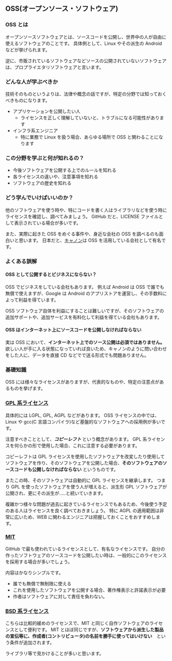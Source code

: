 ## OSS(オープンソース・ソフトウェア)

### OSS とは

オープンソースソフトウェアとは、ソースコードを公開し、世界中の人が自由に使えるソフトウェアのことです。
具体例として、Linux やその派生の Android などが挙げられます。

逆に、市販されているソフトウェアなどソースの公開されていないソフトウェアは、プロプライエタリソフトウェアと言います。

### どんな人が学ぶべきか

技術そのものというよりは、法律や概念の話ですが、特定の分野では知っておくべきものになります。

- アプリケーションを公開したい人
  - ライセンスを正しく理解していないと、トラブルになる可能性があります
- インフラ系エンジニア
  - 特に業務で Linux を扱う場合、あらゆる場所で OSS と関わることになります

### この分野を学ぶと何が知れるの？

- 今後ソフトウェアを公開する上でのルールを知れる
- 各ライセンスの違いや、注意事項を知れる
- ソフトウェアの歴史を知れる

### どう学んでいけばいいのか？

他のソフトウェアを使う時や、特にコードを書く人はライブラリなどを使う時にライセンスを確認し、調べてみましょう。
GitHub だと、LICENSE ファイルとして表示されている場合が多いです。

また、実際に起きた OSS をめぐる事件や、身近な会社の OSS を調べるのも面白いと思います。
日本だと、[キャノン](https://global.canon/ja/oss/scd/index.html)は OSS を活用している会社として有名です。

### よくある誤解

#### OSS として公開するとビジネスにならない？

OSS でビジネスをしている会社もあります。
例えば Android は OSS で誰でも無償で使えますが、Google は Android のアプリストアを運営し、その手数料によって利益を得ています。

OSS ソフトウェア自体を利益にすることは難しいですが、そのソフトウェアの追加サポートや、追加サービスを有料化して利益を得ている会社もあります。

#### OSS はインターネット上にソースコードを公開しなければならない

実は OSS において、**インターネット上でのソース公開は必須ではありません。**
欲しい人が手に入る状態になっていれば良いため、キャノンのように問い合わせをした人に、データを直接 CD などでで送る形式でも問題ありません。

### 基礎知識

OSS には様々なライセンスがありますが、代表的なものや、特定の注意点があるものを挙げます。

### [GPL 系ライセンス](https://www.gnu.org/licenses/licenses.html)

具体的には LGPL, GPL, AGPL などがあります。
OSS ライセンスの中では、Linux や gcc(C 言語コンパイラ)など基盤的なソフトウェアへの採用例が多いです。

注意すべきこととして、**_コピーレフト_** という概念があります。
GPL 系ライセンスを何らかの形で使用した場合、これに注意する必要があります。

コピーレフトは GPL ライセンスを使用したソフトウェアを改変したり使用してソフトウェアを作り、そのソフトウェアを公開した場合、**そのソフトウェアのソースコードも公開しなければならない** というものです。

またこの時、そのソフトウェアは自動的に GPL ライセンスを継承します。
つまり GPL を使ったソフトウェアを使う人が増えると、派生形 GPL ソフトウェアが公開され、更にその派生が.....と続いていきます。

複雑かつ様々な問題が過去に起きているライセンスでもあるため、今後使う予定のある人はライセンスを良く調べておきましょう。
特に AGPL の適用範囲は非常に広いため、WEB に関わるエンジニアは把握しておくことをおすすめします。

### [MIT](https://github.com/opensource-jp/licenses/blob/main/MIT/MIT.md)

GitHub で最も使われているライセンスとして、有名なライセンスです。
自分の作ったソフトウェアのソースコードを公開したい時は、一般的にこのライセンスを採用する場合が多いでしょう。

内容はかなりシンプルです。

- 誰でも無償で無制限に使える
- これを使用したソフトウェアを公開する場合、著作権表示と許諾表示が必要
- 作者はソフトウェアに対して責任を負わない。

### [BSD 系ライセンス](https://licenses.opensource.jp/BSD-3-Clause/BSD-3-Clause.html)

こちらは比較的緩めのライセンスで、MIT と同じく自作ソフトウェアのライセンスとして便利です。
MIT とほぼ同じですが、**ソフトウェアから派生した製品の宣伝等に、作成者(コントリビュータ)の名前を勝手に使ってはいけない**　という条件が追加されます。

ライブラリ等で見かけることが多いと思います。
